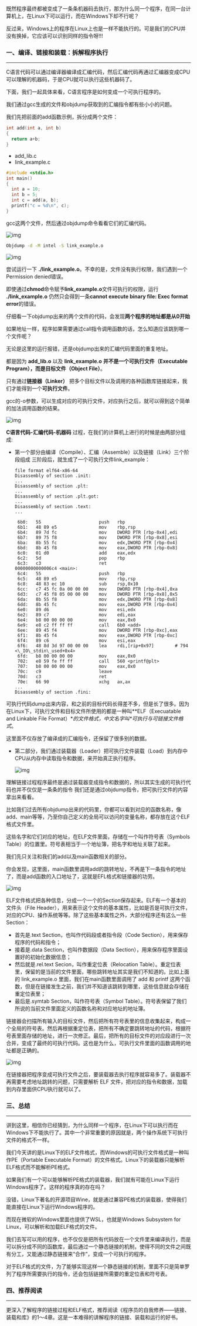 既然程序最终都被变成了一条条机器码去执行，那为什么同一个程序，在同一台计算机上，在Linux下可以运行，而在Windows下却不行呢？

反过来，Windows上的程序在Linux上也是一样不能执行的。可是我们的CPU并没有换掉，它应该可以识别同样的指令呀!!!

### 一、编译、链接和装载：拆解程序执行

---

C语言代码可以通过编译器编译成汇编代码，然后汇编代码再通过汇编器变成CPU可以理解的机器码，于是CPU就可以执行这些机器码了。

下面，我们一起具体来看，C语言程序是如何变成一个可执行程序的。

我们通过gcc生成的文件和objdump获取到的汇编指令都有些小小的问题。

我们先把前面的add函数示例，拆分成两个文件：

```c
int add(int a, int b)
{
  return a+b;
}
```

- add_lib.c
- link_example.c

```c
#include <stdio.h>
int main()
{
  int a = 10;
  int b = 5;
  int c = add(a, b);
  printf("c = %d\n", c);
}
```

gcc这两个文件，然后通过objdump命令看看它们的汇编代码。

![img](img/68747470733a2f2f61736b2e71636c6f7564696d672e636f6d2f687474702d736176652f313735323332382f64356c756572796e30362e706e67.png)

```bash
Objdump -d -M intel -S link_example.o
```

![img](img/68747470733a2f2f61736b2e71636c6f7564696d672e636f6d2f687474702d736176652f313735323332382f786767676f616a6937702e706e67.png)

尝试运行一下 **./link_example.o**。不幸的是，文件没有执行权限，我们遇到一个Permission denied错误。

即使通过**chmod**命令赋予**link_example.o**文件可执行的权限，运行 **./link_example.o** 仍然只会得到一条**cannot execute binary file: Exec format error**的错误。

仔细看一下objdump出来的两个文件的代码，会发现**两个程序的地址都是从0开始**

如果地址一样，程序如果需要通过call指令调用函数的话，怎么知道应该跳到哪一个文件呢？

无论是这里的运行报错，还是objdump出来的汇编代码里面的重复地址。

都是因为 **add_lib.o** 以及 **link_example.o** **并不是一个可执行文件（Executable Program），而是目标文件（Object File）**。

只有通过**链接器（Linker）** 把多个目标文件以及调用的各种函数库链接起来，我们才能得到一个**可执行文件**。

gcc的-o参数，可以生成对应的可执行文件，对应执行之后，就可以得到这个简单的加法调用函数的结果。

![img](img/68747470733a2f2f61736b2e71636c6f7564696d672e636f6d2f687474702d736176652f313735323332382f3874697072716b3661742e706e67.png)

**C语言代码-汇编代码-机器码** 过程，在我们的计算机上进行的时候是由两部分组成:

- 第一个部分由编译（Compile）、汇编（Assemble）以及链接（Link）三个阶段组成 三阶段后，就生成了一个可执行文件link_example：

  ```
  file format elf64-x86-64
  Disassembly of section .init:
  ...
  Disassembly of section .plt:
  ...
  Disassembly of section .plt.got:
  ...
  Disassembly of section .text:
  ...
  
   6b0:   55                      push   rbp
   6b1:   48 89 e5                mov    rbp,rsp
   6b4:   89 7d fc                mov    DWORD PTR [rbp-0x4],edi
   6b7:   89 75 f8                mov    DWORD PTR [rbp-0x8],esi
   6ba:   8b 55 fc                mov    edx,DWORD PTR [rbp-0x4]
   6bd:   8b 45 f8                mov    eax,DWORD PTR [rbp-0x8]
   6c0:   01 d0                   add    eax,edx
   6c2:   5d                      pop    rbp
   6c3:   c3                      ret    
  00000000000006c4 <main>:
   6c4:   55                      push   rbp
   6c5:   48 89 e5                mov    rbp,rsp
   6c8:   48 83 ec 10             sub    rsp,0x10
   6cc:   c7 45 fc 0a 00 00 00    mov    DWORD PTR [rbp-0x4],0xa
   6d3:   c7 45 f8 05 00 00 00    mov    DWORD PTR [rbp-0x8],0x5
   6da:   8b 55 f8                mov    edx,DWORD PTR [rbp-0x8]
   6dd:   8b 45 fc                mov    eax,DWORD PTR [rbp-0x4]
   6e0:   89 d6                   mov    esi,edx
   6e2:   89 c7                   mov    edi,eax
   6e4:   b8 00 00 00 00          mov    eax,0x0
   6e9:   e8 c2 ff ff ff          call   6b0 <add>
   6ee:   89 45 f4                mov    DWORD PTR [rbp-0xc],eax
   6f1:   8b 45 f4                mov    eax,DWORD PTR [rbp-0xc]
   6f4:   89 c6                   mov    esi,eax
   6f6:   48 8d 3d 97 00 00 00    lea    rdi,[rip+0x97]        # 794 <\_IO\_stdin\_used+0x4>
   6fd:   b8 00 00 00 00          mov    eax,0x0
   702:   e8 59 fe ff ff          call   560 <printf@plt>
   707:   b8 00 00 00 00          mov    eax,0x0
   70c:   c9                      leave  
   70d:   c3                      ret    
   70e:   66 90                   xchg   ax,ax
  ...
  Disassembly of section .fini:

可执行代码dump出来内容，和之前的目标代码长得差不多，但是长了很多。因为在Linux下，可执行文件和目标文件所使用的都是一种叫**ELF（Execuatable and Linkable File Format）\**的文件格式，中文名字叫\**可执行与可链接文件格式**。

这里面不仅存放了编译成的汇编指令，还保留了很多别的数据。

- 第二部分，我们通过装载器（Loader）把可执行文件装载（Load）到内存中 CPU从内存中读取指令和数据，来开始真正执行程序。

  ![img](img/68747470733a2f2f61736b2e71636c6f7564696d672e636f6d2f687474702d736176652f313735323332382f627a3675776775646e652e706e67.png)

理解链接过程程序最终是通过装载器变成指令和数据的，所以其实生成的可执行代码也并不仅仅是一条条的指令 我们还是通过objdump指令，把可执行文件的内容拿出来看看。

比如我们过去所有objdump出来的代码里，你都可以看到对应的函数名称，像add、main等等，乃至你自己定义的全局可以访问的变量名称，都存放在这个ELF格式文件里。

这些名字和它们对应的地址，在ELF文件里面，存储在一个叫作符号表（Symbols Table）的位置里。符号表相当于一个地址簿，把名字和地址关联了起来。

我们先只关注和我们的add以及main函数相关的部分。

你会发现，这里面，main函数里调用add的跳转地址，不再是下一条指令的地址了，而是add函数的入口地址了，这就是EFL格式和链接器的功劳。

![img](img/68747470733a2f2f61736b2e71636c6f7564696d672e636f6d2f687474702d736176652f313735323332382f7168666e6c73716e6d692e706e67.png)

ELF文件格式把各种信息，分成一个一个的Section保存起来。ELF有一个基本的文件头（File Header），用来表示这个文件的基本属性，比如是否是可执行文件，对应的CPU、操作系统等等。除了这些基本属性之外，大部分程序还有这么一些Section： 

- 首先是.text Section，也叫作代码段或者指令段（Code Section），用来保存程序的代码和指令；
- 接着是.data Section，也叫作数据段（Data Section），用来保存程序里面设置好的初始化数据信息；
- 然后就是.rel.text Secion，叫作重定位表（Relocation Table）。重定位表里，保留的是当前的文件里面，哪些跳转地址其实是我们不知道的。比如上面的 link_example.o 里面，我们在main函数里面调用了 add 和 printf 这两个函数，但是在链接发生之前，我们并不知道该跳转到哪里，这些信息就会存储在重定位表里；
- 最后是.symtab Section，叫作符号表（Symbol Table）。符号表保留了我们所说的当前文件里面定义的函数名称和对应地址的地址簿。

链接器会扫描所有输入的目标文件，然后把所有符号表里的信息收集起来，构成一个全局的符号表。然后再根据重定位表，把所有不确定要跳转地址的代码，根据符号表里面存储的地址，进行一次修正。最后，把所有的目标文件的对应段进行一次合并，变成了最终的可执行代码。这也是为什么，可执行文件里面的函数调用的地址都是正确的。

![img](img/68747470733a2f2f61736b2e71636c6f7564696d672e636f6d2f687474702d736176652f313735323332382f6b32697a3479783075312e706e67.png)

在链接器把程序变成可执行文件之后，要装载器去执行程序就容易多了。装载器不再需要考虑地址跳转的问题，只需要解析 ELF 文件，把对应的指令和数据，加载到内存里面供CPU执行就可以了。



### 三、总结

---

讲到这里，相信你已经猜到，为什么同样一个程序，在Linux下可以执行而在Windows下不能执行了。其中一个非常重要的原因就是，两个操作系统下可执行文件的格式不一样。

我们今天讲的是Linux下的ELF文件格式，而Windows的可执行文件格式是一种叫作PE（Portable Executable Format）的文件格式。Linux下的装载器只能解析ELF格式而不能解析PE格式。

如果我们有一个可以能够解析PE格式的装载器，我们就有可能在Linux下运行Windows程序了。这样的程序真的存在吗？

没错，Linux下著名的开源项目Wine，就是通过兼容PE格式的装载器，使得我们能直接在Linux下运行Windows程序的。

而现在微软的Windows里面也提供了WSL，也就是Windows Subsystem for Linux，可以解析和加载ELF格式的文件。

我们去写可以用的程序，也不仅仅是把所有代码放在一个文件里来编译执行，而是可以拆分成不同的函数库，最后通过一个静态链接的机制，使得不同的文件之间既有分工，又能通过静态链接来“合作”，变成一个可执行的程序。

对于ELF格式的文件，为了能够实现这样一个静态链接的机制，里面不只是简单罗列了程序所需要执行的指令，还会包括链接所需要的重定位表和符号表。



### 四、推荐阅读

---

更深入了解程序的链接过程和ELF格式，推荐阅读《程序员的自我修养——链接、装载和库》的1～4章。这是一本难得的讲解程序的链接、装载和运行的好书。